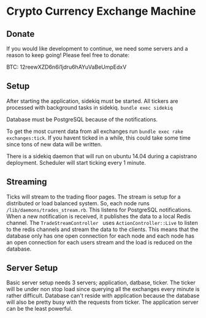 Crypto Currency Exchange Machine
===

## Donate
If you would like development to continue, we need some servers and a reason to keep going!  Please feel free to donate:

BTC: 12reewXZD6n6i1jdru6hAYuVaBeUmpEdxV

## Setup
After starting the application, sidekiq must be started.  All tickers are processed with background tasks in sidekiq.  ```bundle exec sidekiq```

Database must be PostgreSQL because of the notifications.

To get the most current data from all exchanges run ```bundle exec rake exchanges:tick```.  If you havent ticked in a while, this could take some time since tons of new data will be written.

There is a sidekiq daemon that will run on ubuntu 14.04 during a capistrano deployment.  Scheduler will start ticking every 1 minute.

## Streaming

Ticks will stream to the trading floor pages.  The stream is setup for a distributed or load balanced system.  So, each node runs ```/lib/daemons/trades_stream.rb```.  This listens for PostgreSQL notifications.  When a new notification is received, it publishes the data to a local Redis channel.  The ```TradeStreamController ``` uses ```ActionController::Live``` to listen to the redis channels and stream the data to the clients. This means that the database only has one open connection for each node and each node has an open connection for each users stream and the load is reduced on the database.

## Server Setup

Basic server setup needs 3 servers; application, datbase, ticker.  The ticker will be under non stop load since querying all the exchanges every minute is rather difficult.  Database can't reside with application because the database will also be pretty busy with the requests from ticker.  The application server can be the least powerful.
